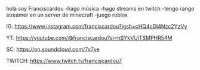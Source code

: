 
hola soy Franciscardou
-hago música 
-hago streams en twitch
-tengo rango streamer en un server de minecraft
-juego roblox 

IG: https://www.instagram.com/franciscardou?igsh=cHQ4cDI4Nzc2YzVy

YT: https://youtube.com/@franciscardou?si=hSYkVUiTSMPHR54M

SC: https://on.soundcloud.com/7x7ye

TWITCH: https://www.twitch.tv/franciscardou7

